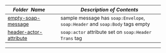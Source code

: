 |&nbsp;&nbsp;&nbsp;&nbsp;_Folder&nbsp;&nbsp;Name_&nbsp;&nbsp;&nbsp;&nbsp;| _Description of Contents_
|:----------------|--------------------------------------------------------------------------------------------------------------------------------------------------------
| [empty-soap-message](empty-soap-message) |  sample message has `soap:Envelope`, `soap:Header` and `soap:Body` tags empty 
| [header-actor-attribute](header-actor-attribute) |  `soap:actor` attribute set on `soap:Header` `Trans` tag 

* * *

